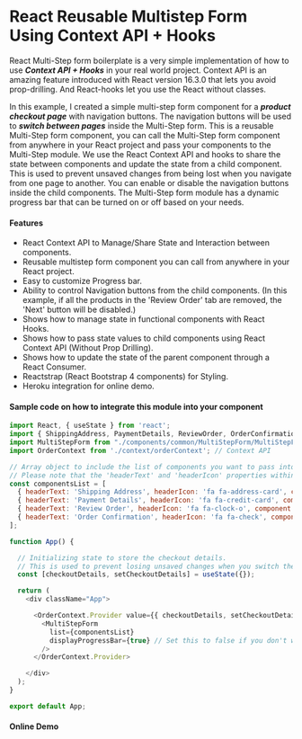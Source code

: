 # React Reusable Multistep Form Using Context API + Hooks
React Multi-Step form boilerplate is a very simple implementation of how to use *__Context API + Hooks__* in your real world project. Context API is an amazing feature introduced with React version 16.3.0 that lets you avoid prop-drilling. And React-hooks let you use the React without classes.

In this example, I created a simple multi-step form component for a *__product checkout page__* with navigation buttons. The navigation buttons will be used to *__switch between pages__* inside the Multi-Step form. 
This is a reusable Multi-Step form component, you can call the Multi-Step form component from anywhere in your React project and pass your components to the Multi-Step module. We use the React Context API and hooks to share the state between components and update the state from a child component. This is used to prevent unsaved changes from being lost when you navigate from one page to another. You can enable or disable the navigation buttons inside the child components. The Multi-Step form module has a dynamic progress bar that can be turned on or off based on your needs.

#### Features
* React Context API to Manage/Share State and Interaction between components.
* Reusable multistep form component you can call from anywhere in your React project.
* Easy to customize Progress bar.
* Ability to control Navigation buttons from the child components. (In this example, if all the products in the 'Review Order' tab are removed, the 'Next' button will be disabled.)
* Shows how to manage state in functional components with React Hooks.
* Shows how to pass state values to child components using React Context API (Without Prop Drilling).
* Shows how to update the state of the parent component through a React Consumer.
* Reactstrap (React Bootstrap 4 components) for Styling.
* Heroku integration for online demo.


#### Sample code on how to integrate this module into your component
```javascript
import React, { useState } from 'react';
import { ShippingAddress, PaymentDetails, ReviewOrder, OrderConfirmation } from "./components/billing/index"; // Components to switch between screens.
import MultiStepForm from "./components/common/MultiStepForm/MultiStepForm"; // Reusable react multi-form component
import OrderContext from './context/orderContext'; // Context API

// Array object to include the list of components you want to pass into the multi-step form module.
// Please note that the 'headerText' and 'headerIcon' properties within the Array object below are optional. These properties are used to display the title and icon in the progress bar.
const componentsList = [
  { headerText: 'Shipping Address', headerIcon: 'fa fa-address-card', component: <ShippingAddress /> },
  { headerText: 'Payment Details', headerIcon: 'fa fa-credit-card', component: <PaymentDetails /> },
  { headerText: 'Review Order', headerIcon: 'fa fa-clock-o', component: <ReviewOrder /> },
  { headerText: 'Order Confirmation', headerIcon: 'fa fa-check', component: <OrderConfirmation /> },
];

function App() {

  // Initializing state to store the checkout details.
  // This is used to prevent losing unsaved changes when you switch the component.
  const [checkoutDetails, setCheckoutDetails] = useState({});

  return (
    <div className="App">

      <OrderContext.Provider value={{ checkoutDetails, setCheckoutDetails }}>
        <MultiStepForm
          list={componentsList}
          displayProgressBar={true} // Set this to false if you don't want to display the progress bar.
        />
      </OrderContext.Provider>

    </div>
  );
}

export default App;

```


#### Online Demo
